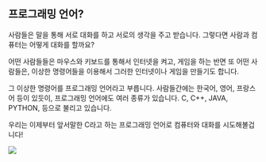 ## 프로그래밍 언어?
사람들은 말을 통해 서로 대화를 하고 서로의 생각을 주고 받습니다. 그렇다면 사람과 컴퓨터는 어떻게 대화를 할까요? 

어떤 사람들들은 마우스와 키보드를 통해서 인터넷을 켜고, 게임을 하는 반면 또 어떤 사람들은, 이상한 명령어들을 이용해서 그러한 인터넷이나 게임을 만들기도 합니다. 

그 이상한 명령어를 ​프로그래밍 언어라고 부릅니다. 사람들간에는 한국어, 영어, 프랑스어 등이 있듯이, 프로그래밍 언어에도 여러 종류가 있습니다. C, C++, JAVA, PYTHON, 등으로 불리고 있습니다. 

우리는 이제부터 앞서말한 C라고 하는 프로그래밍 언어로 컴퓨터와 대화를 시도해볼겁니다!

![](/1.png)
